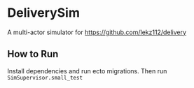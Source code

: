 # DeliverySim

A multi-actor simulator for https://github.com/lekz112/delivery

## How to Run
Install dependencies and run ecto migrations. Then run `SimSupervisor.small_test`
